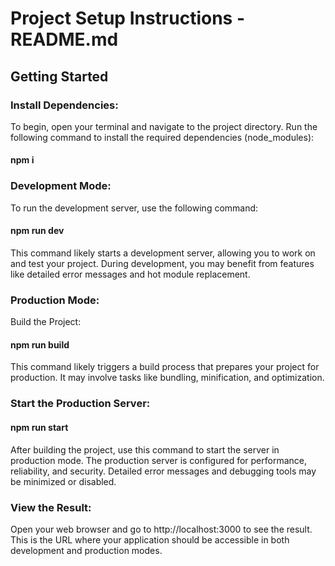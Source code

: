 
# Project Setup Instructions - README.md

## Getting Started

### Install Dependencies:

To begin, open your terminal and navigate to the project directory. Run the following command to install the required dependencies (node_modules):

#### npm i

### Development Mode:

To run the development server, use the following command:

#### npm run dev

This command likely starts a development server, allowing you to work on and test your project. During development, you may benefit from features like detailed error messages and hot module replacement.

### Production Mode:

Build the Project:
#### npm run build
This command likely triggers a build process that prepares your project for production. It may involve tasks like bundling, minification, and optimization.

### Start the Production Server:

#### npm run start
After building the project, use this command to start the server in production mode. The production server is configured for performance, reliability, and security. Detailed error messages and debugging tools may be minimized or disabled.

### View the Result:
Open your web browser and go to http://localhost:3000 to see the result. This is the URL where your application should be accessible in both development and production modes.
